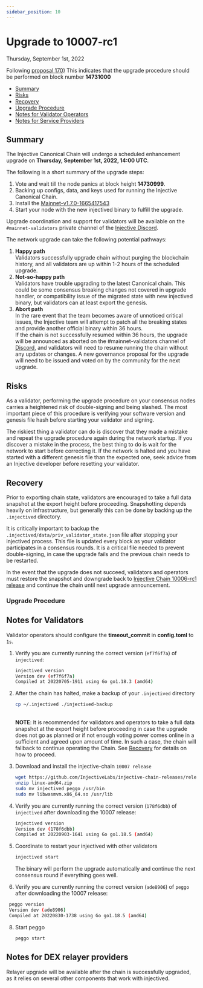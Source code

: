 ```yaml
---
sidebar_position: 10
---
```


# Upgrade to 10007-rc1

Thursday, September 1st, 2022

Following [proposal 170)](https://hub.injective.network/proposals/170/) This indicates that the upgrade procedure should be performed on block number **14731000**

* [Summary](canonical-10007-rc1.md#summary)
* [Risks](canonical-10007-rc1.md#risks)
* [Recovery](canonical-10007-rc1.md#recovery)
* [Upgrade Procedure](canonical-10007-rc1.md#upgrade-procedure)
* [Notes for Validator Operators](canonical-10007-rc1.md##notes-for-validator-operators)
* [Notes for Service Providers](canonical-10007-rc1.md##notes-for-DEX-relayer-providers)

## Summary

The Injective Canonical Chain will undergo a scheduled enhancement upgrade on **Thursday, September 1st, 2022, 14:00 UTC**.

The following is a short summary of the upgrade steps:

1. Vote and wait till the node panics at block height **14730999**.
2. Backing up configs, data, and keys used for running the Injective Canonical Chain.
3. Install the [Mainnet-v1.7.0-1665417543](https://github.com/InjectiveLabs/injective-chain-releases/releases/tag/v1.7.0-1665417543)
4. Start your node with the new injectived binary to fulfill the upgrade.

Upgrade coordination and support for validators will be available on the `#mainnet-validators` private channel of the [Injective Discord](https://discord.gg/injective).

The network upgrade can take the following potential pathways:

1. **Happy path**\
   Validators successfully upgrade chain without purging the blockchain history, and all validators are up within 1-2 hours of the scheduled upgrade.
2. **Not-so-happy path**\
   Validators have trouble upgrading to the latest Canonical chain. This could be some consensus breaking changes not covered in upgrade handler, or compatibility issue of the migrated state with new injectived binary, but validators can at least export the genesis.
3. **Abort path**\
   In the rare event that the team becomes aware of unnoticed critical issues, the Injective team will attempt to patch all the breaking states and provide another official binary within 36 hours.\
   If the chain is not successfully resumed within 36 hours, the upgrade will be announced as aborted on the #mainnet-validators channel of [Discord](https://discord.gg/injective), and validators will need to resume running the chain without any updates or changes. A new governance proposal for the upgrade will need to be issued and voted on by the community for the next upgrade.

## Risks

As a validator, performing the upgrade procedure on your consensus nodes carries a heightened risk of double-signing and being slashed. The most important piece of this procedure is verifying your software version and genesis file hash before starting your validator and signing.

The riskiest thing a validator can do is discover that they made a mistake and repeat the upgrade procedure again during the network startup. If you discover a mistake in the process, the best thing to do is wait for the network to start before correcting it. If the network is halted and you have started with a different genesis file than the expected one, seek advice from an Injective developer before resetting your validator.

## Recovery

Prior to exporting chain state, validators are encouraged to take a full data snapshot at the export height before proceeding. Snapshotting depends heavily on infrastructure, but generally this can be done by backing up the `.injectived` directory.

It is critically important to backup the `.injectived/data/priv_validator_state.json` file after stopping your injectived process. This file is updated every block as your validator participates in a consensus rounds. It is a critical file needed to prevent double-signing, in case the upgrade fails and the previous chain needs to be restarted.

In the event that the upgrade does not succeed, validators and operators must restore the snapshot and downgrade back to [Injective Chain 10006-rc1 release](https://github.com/InjectiveLabs/injective-chain-releases/releases/download/v1.6.0-1656650662/linux-amd64.zip) and continue the chain until next upgrade announcement.

### Upgrade Procedure

## Notes for Validators

Validator operators should configure the **timeout\_commit** in **config.toml** to `1s`.

1.  Verify you are currently running the correct version (`ef7f6f7a`) of `injectived`:

    ```bash
    injectived version
    Version dev (ef7f6f7a)
    Compiled at 20220705-1911 using Go go1.18.3 (amd64)
    ```
2.  After the chain has halted, make a backup of your `.injectived` directory

    ```bash
    cp ~/.injectived ./injectived-backup
    ```

    \
    **NOTE**: It is recommended for validators and operators to take a full data snapshot at the export height before proceeding in case the upgrade does not go as planned or if not enough voting power comes online in a sufficient and agreed upon amount of time. In such a case, the chain will fallback to continue operating the Chain. See [Recovery](canonical-10007-rc1.md#recovery) for details on how to proceed.
3.  Download and install the injective-chain `10007 release`

    ```bash
    wget https://github.com/InjectiveLabs/injective-chain-releases/releases/download/v1.7.0-1665417543/linux-amd64.zip
    unzip linux-amd64.zip
    sudo mv injectived peggo /usr/bin
    sudo mv libwasmvm.x86_64.so /usr/lib
    ```
4.  Verify you are currently running the correct version (`178f6dbb`) of `injectived` after downloading the 10007 release:

    ```bash
    injectived version
    Version dev (178f6dbb)
    Compiled at 20220903-1641 using Go go1.18.5 (amd64)
    ```
5.  Coordinate to restart your injectived with other validators

    ```bash
    injectived start
    ```

    The binary will perform the upgrade automatically and continue the next consensus round if everything goes well.
6. Verify you are currently running the correct version (`ade8906`) of `peggo` after downloading the 10007 release:

```bash
 peggo version
 Version dev (ade8906)
 Compiled at 20220830-1738 using Go go1.18.5 (amd64)
```

8.  Start peggo

    ```bash
    peggo start
    ```

## Notes for DEX relayer providers

Relayer upgrade will be available after the chain is successfully upgraded, as it relies on several other components that work with injectived.
